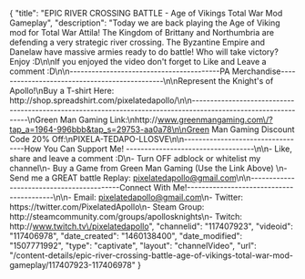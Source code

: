 {
    "title": "EPIC RIVER CROSSING BATTLE - Age of Vikings Total War Mod Gameplay",
    "description": "Today we are back playing the Age of Viking mod for Total War Attila!  The Kingdom of Brittany and Northumbria are defending a very strategic river crossing.  The Byzantine Empire and Danelaw have massive armies ready to do battle!  Who will take victory? Enjoy :D\n\nIf you enjoyed the video don't forget to Like and Leave a comment :D\n\n-----------------------------------------PA Merchandise----------------------------------------------\n\nRepresent the Knight's of Apollo!\nBuy a T-shirt Here: http:\/\/shop.spreadshirt.com\/pixelatedapollo\/\n\n---------------------------------------------------------------------------------------------------------------\nGreen Man Gaming Link:\nhttp:\/\/www.greenmangaming.com\/?tap_a=1964-996bbb&tap_s=29753-aa0a78\n\nGreen Man Gaming Discount Code 20% Off:\nPIXELA-TEDAPO-LLOSVE\n\n----------------------------------How You Can Support Me! -----------------------------------\n\n- Like, share and leave a comment :D\n- Turn OFF adblock or whitelist my channel\n- Buy a Game from Green Man Gaming (Use the Link Above) \n- Send me a GREAT battle Replay: pixelatedapollo@gmail.com\n\n------------------------------------------Connect With Me!-----------------------------------------\n\n- Email: pixelatedapollo@gmail.com\n- Twitter: https:\/\/twitter.com\/PixelatedApollo\n- Steam Group:  http:\/\/steamcommunity.com\/groups\/apollosknights\n- Twitch: http:\/\/www.twitch.tv\/pixelatedapollo",
    "channelid": "117407923",
    "videoid": "117406978",
    "date_created": "1460138400",
    "date_modified": "1507771992",
    "type": "captivate",
    "layout": "channelVideo",
    "url": "\/content-details\/epic-river-crossing-battle-age-of-vikings-total-war-mod-gameplay\/117407923-117406978"
}